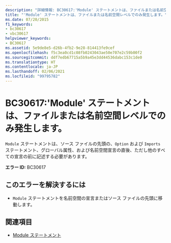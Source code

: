 ```yaml
---
description: "詳細情報: BC30617:'Module' ステートメントは、ファイルまたは名前空間レベルでのみ発生します。"
title: "'Module' ステートメントは、ファイルまたは名前空間レベルでのみ発生します。"
ms.date: 07/20/2015
f1_keywords:
- bc30617
- vbc30617
helpviewer_keywords:
- BC30617
ms.assetid: 5e9de8e5-d26b-4fb2-9e28-814413fe9cef
ms.openlocfilehash: f5c3ea0cd1c08fb0243043ae50e707e2c59b00f2
ms.sourcegitcommit: ddf7edb67715a5b9a45e3dd44536dabc153c1de0
ms.translationtype: HT
ms.contentlocale: ja-JP
ms.lasthandoff: 02/06/2021
ms.locfileid: "99795782"
---
```

# <a name="bc30617-module-statements-can-occur-only-at-file-or-namespace-level"></a>BC30617:'Module' ステートメントは、ファイルまたは名前空間レベルでのみ発生します。

`Module` ステートメントは、ソース ファイルの先頭の、`Option` および `Imports` ステートメント、グローバル属性、および名前空間宣言の直後、ただし他のすべての宣言の前に記述する必要があります。

 **エラー ID:** BC30617

## <a name="to-correct-this-error"></a>このエラーを解決するには

- `Module` ステートメントを名前空間の宣言またはソース ファイルの先頭に移動します。

## <a name="see-also"></a>関連項目

- [Module ステートメント](../statements/module-statement.md)
